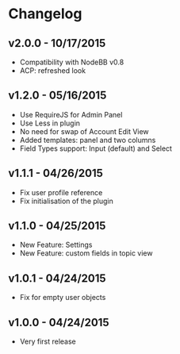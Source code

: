 # Changelog

## v2.0.0 - 10/17/2015

- Compatibility with NodeBB v0.8
- ACP: refreshed look

## v1.2.0 - 05/16/2015

- Use RequireJS for Admin Panel
- Use Less in plugin
- No need for swap of Account Edit View
- Added templates: panel and two columns
- Field Types support: Input (default) and Select

## v1.1.1 - 04/26/2015

- Fix user profile reference 
- Fix initialisation of the plugin

## v1.1.0 - 04/25/2015

- New Feature: Settings
- New Feature: custom fields in topic view

## v1.0.1 - 04/24/2015

- Fix for empty user objects

## v1.0.0 - 04/24/2015

- Very first release
